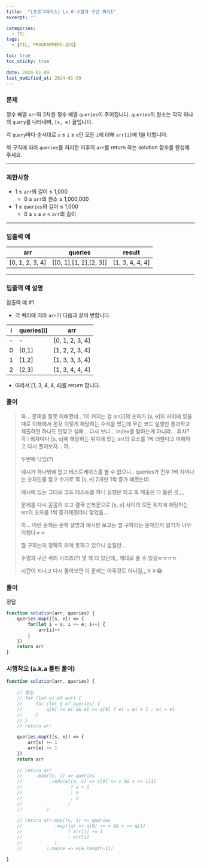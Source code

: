 ```yaml
---
title:  "[프로그래머스] Lv.0 수열과 구간 쿼리1"
excerpt: ""

categories:
  - TIL
tags:
  - [TIL, PROGRAMMERS-문제]

toc: true
toc_sticky: true
 
date: 2024-01-09
last_modified_at: 2024-01-09
---
```



### 문제

정수 배열 `arr`와 2차원 정수 배열 `queries`이 주어집니다. `queries`의 원소는 각각 하나의 `query`를 나타내며, `[s, e]` 꼴입니다.

각 `query`마다 순서대로 `s` ≤ `i` ≤ `e`인 모든 `i`에 대해 `arr[i]`에 1을 더합니다.

위 규칙에 따라 `queries`를 처리한 이후의 `arr`를 return 하는 solution 함수를 완성해 주세요.

---

### 제한사항

- 1 ≤ `arr`의 길이 ≤ 1,000
    - 0 ≤ `arr`의 원소 ≤ 1,000,000
- 1 ≤ `queries`의 길이 ≤ 1,000
    - 0 ≤ `s` ≤ `e` < `arr`의 길이

---


### 입출력 예

| arr | queries | result |
| --- | --- | --- |
| [0, 1, 2, 3, 4] | [[0, 1],[1, 2],[2, 3]] | [1, 3, 4, 4, 4] |

---


### 입출력 예 설명

입출력 예 #1

- 각 쿼리에 따라 `arr`가 다음과 같이 변합니다.


| i | queries[i] | arr |
| --- | --- | --- |
| - | - | [0, 1, 2, 3, 4] |
| 0 | [0,1] | [1, 2, 2, 3, 4] |
| 1 | [1,2] | [1, 3, 3, 3, 4] |
| 2 | [2,3] | [1, 3, 4, 4, 4] |
- 따라서 [1, 3, 4, 4, 4]를 return 합니다.


### 풀이


> 
> 
> 와... 문제를 잘못 이해했네..
> 1이 커지는 걸 arr[i]의 숫자가 [s, e]의 사이에 있을 때로 이해해서
> 온갖 이렇게 해당하는 수식을 썼는데 무슨 코드 실행만 통과하고
> 제출하면 하나도 안맞고 실패...
> 다시 보니... index를 말하는게 아니라... 회차?
> 각 i 회차마다 [s, e]에 해당하는 위치에 있는 arr의 요소를 1씩 더한다고 이해하고
> 다시 풀어보자... 하...
> 
> 두번째 낚임(?)
> 
> 예시가 하나밖에 없고 테스트케이스를 볼 수 없으니.. queries가 전부 1씩 차이나는 숫자인줄 알고 수기로 딱 [s, e] 2개만 1씩 증가 해줬는데
> 
> 예시에 있는 그대로 코드 테스트를 하니 실행은 되고 또 제출은 다 틀린 것,,,,
> 
> 문제를 다시 꼼꼼히 보고 결국 반복문으로 [s, e] 사이의 모든 위치에 해당하는 arr의 숫자를 1씩 증가해줬더니 맞았음…
> 
> 하… 이런 문제는 문제 설명과 예시만 보고는 뭘 구하라는 문제인지 알기가 너무 어렵다ㅠㅠ
> 
> 뭘 구하는지 정확히 파악 못하고 있으니 삽질만…
> 
> 수열과 구간 쿼리 시리즈(?) 몇 개 더 있던데,, 제대로 풀 수 있길ㅠㅠㅠㅠ
> 
> 시간이 지나고 다시 돌아보면 이 문제는 아무것도 아니길,,,ㅎㅎ😂

### 풀이

정답

```jsx
function solution(arr, queries) {
    queries.map(([s, e]) => {
        for(let i = s; i <= e; i++) {
            arr[i]++
        }
    })
    return arr
}
```


### 시행착오 (a.k.a 틀린 풀이)
>
```jsx
function solution(arr, queries) {
    
    // 틀림
    // for (let el of arr) {
    //     for (let q of queries) {
    //         q[0] <= el && el <= q[0] ? el = el + 1 : el = el
    //     }
    // }
    // return arr

    queries.map(([s, e]) => {
        arr[s] += 1
        arr[e] += 1
    })
    return arr
    
    // return arr
    //     .map((v, i) => queries
    //          .reduce((a, c) => c[0] <= v && v <= c[1] 
    //                  ? a + 1 
    //                  : a
    //                  , v
    //                 )
    //         )
    
    // return arr.map((v, i) => queries
    //            .map((q) => q[0] <= v && v <= q[1] 
    //                 ? arr[i] += 1
    //                 : arr[i]
    //            )
    //         ).map(e => e[e.length-1])

}
```